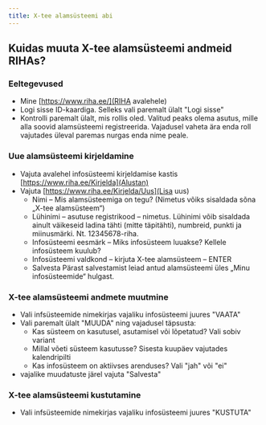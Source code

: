 ```yaml
---
title: X-tee alamsüsteemi abi
---
```


## Kuidas muuta X-tee alamsüsteemi andmeid RIHAs?

### Eeltegevused

- Mine [https://www.riha.ee/](RIHA avalehele)
- Logi sisse ID-kaardiga. Selleks vali paremalt ülalt "Logi sisse"
- Kontrolli paremalt ülalt, mis rollis oled. Valitud peaks olema asutus, mille alla soovid alamsüsteemi registreerida. Vajadusel vaheta ära enda roll vajutades üleval paremas nurgas enda nime peale.

### Uue alamsüsteemi kirjeldamine

- Vajuta avalehel infosüsteemi kirjeldamise kastis [https://www.riha.ee/Kirjelda](Alustan)
- Vajuta [https://www.riha.ee/Kirjelda/Uus](Lisa uus)
  - Nimi – Mis alamsüsteemiga on tegu? (Nimetus võiks sisaldada sõna „X-tee alamsüsteem“)
  - Lühinimi – asutuse  registrikood – nimetus. Lühinimi võib sisaldada ainult väikeseid ladina tähti (mitte täpitähti), numbreid, punkti ja miinusmärki. Nt. 12345678-riha.
  - Infosüsteemi eesmärk – Miks infosüsteem luuakse? Kellele infosüsteem kuulub?
  - Infosüsteemi valdkond – kirjuta X-tee alamsüsteem – ENTER
  - Salvesta
Pärast salvestamist leiad antud alamsüsteemi üles „Minu infosüsteemide“ hulgast.

### X-tee alamsüsteemi andmete muutmine

- Vali infsüsteemide nimekirjas vajaliku infosüsteemi juures "VAATA"
- Vali paremalt ülalt "MUUDA" ning vajadusel täpsusta:
  - Kas süsteem on kasutusel, asutamisel või lõpetatud? Vali sobiv variant
  - Millal võeti süsteem kasutusse? Sisesta kuupäev vajutades kalendripilti
  - Kas infosüsteem on aktiivses arenduses? Vali "jah" või "ei"
- vajalike muudatuste järel vajuta "Salvesta"

### X-tee alamsüsteemi kustutamine

- Vali infsüsteemide nimekirjas vajaliku infosüsteemi juures "KUSTUTA"